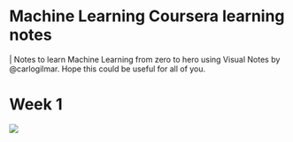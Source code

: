 # Machine Learning Coursera learning notes

| Notes to learn Machine Learning from zero to hero using Visual Notes by @carlogilmar. Hope this could be useful for all of you.

# Week 1

![](https://github.com/carlogilmar/ml_study_group/assets/17634377/c884a559-d14f-49c2-b0dd-f939afcfa669)
